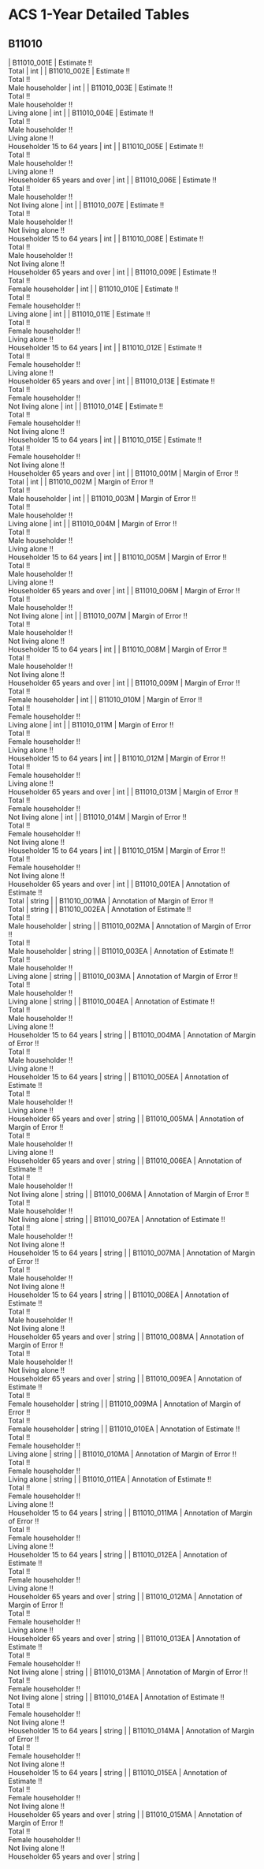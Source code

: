# ACS 1-Year Detailed Tables

## B11010

| B11010_001E | Estimate !!<br>Total | int |
| B11010_002E | Estimate !!<br>Total !!<br>Male householder | int |
| B11010_003E | Estimate !!<br>Total !!<br>Male householder !!<br>Living alone | int |
| B11010_004E | Estimate !!<br>Total !!<br>Male householder !!<br>Living alone !!<br>Householder 15 to 64 years | int |
| B11010_005E | Estimate !!<br>Total !!<br>Male householder !!<br>Living alone !!<br>Householder 65 years and over | int |
| B11010_006E | Estimate !!<br>Total !!<br>Male householder !!<br>Not living alone | int |
| B11010_007E | Estimate !!<br>Total !!<br>Male householder !!<br>Not living alone !!<br>Householder 15 to 64 years | int |
| B11010_008E | Estimate !!<br>Total !!<br>Male householder !!<br>Not living alone !!<br>Householder 65 years and over | int |
| B11010_009E | Estimate !!<br>Total !!<br>Female householder | int |
| B11010_010E | Estimate !!<br>Total !!<br>Female householder !!<br>Living alone | int |
| B11010_011E | Estimate !!<br>Total !!<br>Female householder !!<br>Living alone !!<br>Householder 15 to 64 years | int |
| B11010_012E | Estimate !!<br>Total !!<br>Female householder !!<br>Living alone !!<br>Householder 65 years and over | int |
| B11010_013E | Estimate !!<br>Total !!<br>Female householder !!<br>Not living alone | int |
| B11010_014E | Estimate !!<br>Total !!<br>Female householder !!<br>Not living alone !!<br>Householder 15 to 64 years | int |
| B11010_015E | Estimate !!<br>Total !!<br>Female householder !!<br>Not living alone !!<br>Householder 65 years and over | int |
| B11010_001M | Margin of Error !!<br>Total | int |
| B11010_002M | Margin of Error !!<br>Total !!<br>Male householder | int |
| B11010_003M | Margin of Error !!<br>Total !!<br>Male householder !!<br>Living alone | int |
| B11010_004M | Margin of Error !!<br>Total !!<br>Male householder !!<br>Living alone !!<br>Householder 15 to 64 years | int |
| B11010_005M | Margin of Error !!<br>Total !!<br>Male householder !!<br>Living alone !!<br>Householder 65 years and over | int |
| B11010_006M | Margin of Error !!<br>Total !!<br>Male householder !!<br>Not living alone | int |
| B11010_007M | Margin of Error !!<br>Total !!<br>Male householder !!<br>Not living alone !!<br>Householder 15 to 64 years | int |
| B11010_008M | Margin of Error !!<br>Total !!<br>Male householder !!<br>Not living alone !!<br>Householder 65 years and over | int |
| B11010_009M | Margin of Error !!<br>Total !!<br>Female householder | int |
| B11010_010M | Margin of Error !!<br>Total !!<br>Female householder !!<br>Living alone | int |
| B11010_011M | Margin of Error !!<br>Total !!<br>Female householder !!<br>Living alone !!<br>Householder 15 to 64 years | int |
| B11010_012M | Margin of Error !!<br>Total !!<br>Female householder !!<br>Living alone !!<br>Householder 65 years and over | int |
| B11010_013M | Margin of Error !!<br>Total !!<br>Female householder !!<br>Not living alone | int |
| B11010_014M | Margin of Error !!<br>Total !!<br>Female householder !!<br>Not living alone !!<br>Householder 15 to 64 years | int |
| B11010_015M | Margin of Error !!<br>Total !!<br>Female householder !!<br>Not living alone !!<br>Householder 65 years and over | int |
| B11010_001EA | Annotation of Estimate !!<br>Total | string |
| B11010_001MA | Annotation of Margin of Error !!<br>Total | string |
| B11010_002EA | Annotation of Estimate !!<br>Total !!<br>Male householder | string |
| B11010_002MA | Annotation of Margin of Error !!<br>Total !!<br>Male householder | string |
| B11010_003EA | Annotation of Estimate !!<br>Total !!<br>Male householder !!<br>Living alone | string |
| B11010_003MA | Annotation of Margin of Error !!<br>Total !!<br>Male householder !!<br>Living alone | string |
| B11010_004EA | Annotation of Estimate !!<br>Total !!<br>Male householder !!<br>Living alone !!<br>Householder 15 to 64 years | string |
| B11010_004MA | Annotation of Margin of Error !!<br>Total !!<br>Male householder !!<br>Living alone !!<br>Householder 15 to 64 years | string |
| B11010_005EA | Annotation of Estimate !!<br>Total !!<br>Male householder !!<br>Living alone !!<br>Householder 65 years and over | string |
| B11010_005MA | Annotation of Margin of Error !!<br>Total !!<br>Male householder !!<br>Living alone !!<br>Householder 65 years and over | string |
| B11010_006EA | Annotation of Estimate !!<br>Total !!<br>Male householder !!<br>Not living alone | string |
| B11010_006MA | Annotation of Margin of Error !!<br>Total !!<br>Male householder !!<br>Not living alone | string |
| B11010_007EA | Annotation of Estimate !!<br>Total !!<br>Male householder !!<br>Not living alone !!<br>Householder 15 to 64 years | string |
| B11010_007MA | Annotation of Margin of Error !!<br>Total !!<br>Male householder !!<br>Not living alone !!<br>Householder 15 to 64 years | string |
| B11010_008EA | Annotation of Estimate !!<br>Total !!<br>Male householder !!<br>Not living alone !!<br>Householder 65 years and over | string |
| B11010_008MA | Annotation of Margin of Error !!<br>Total !!<br>Male householder !!<br>Not living alone !!<br>Householder 65 years and over | string |
| B11010_009EA | Annotation of Estimate !!<br>Total !!<br>Female householder | string |
| B11010_009MA | Annotation of Margin of Error !!<br>Total !!<br>Female householder | string |
| B11010_010EA | Annotation of Estimate !!<br>Total !!<br>Female householder !!<br>Living alone | string |
| B11010_010MA | Annotation of Margin of Error !!<br>Total !!<br>Female householder !!<br>Living alone | string |
| B11010_011EA | Annotation of Estimate !!<br>Total !!<br>Female householder !!<br>Living alone !!<br>Householder 15 to 64 years | string |
| B11010_011MA | Annotation of Margin of Error !!<br>Total !!<br>Female householder !!<br>Living alone !!<br>Householder 15 to 64 years | string |
| B11010_012EA | Annotation of Estimate !!<br>Total !!<br>Female householder !!<br>Living alone !!<br>Householder 65 years and over | string |
| B11010_012MA | Annotation of Margin of Error !!<br>Total !!<br>Female householder !!<br>Living alone !!<br>Householder 65 years and over | string |
| B11010_013EA | Annotation of Estimate !!<br>Total !!<br>Female householder !!<br>Not living alone | string |
| B11010_013MA | Annotation of Margin of Error !!<br>Total !!<br>Female householder !!<br>Not living alone | string |
| B11010_014EA | Annotation of Estimate !!<br>Total !!<br>Female householder !!<br>Not living alone !!<br>Householder 15 to 64 years | string |
| B11010_014MA | Annotation of Margin of Error !!<br>Total !!<br>Female householder !!<br>Not living alone !!<br>Householder 15 to 64 years | string |
| B11010_015EA | Annotation of Estimate !!<br>Total !!<br>Female householder !!<br>Not living alone !!<br>Householder 65 years and over | string |
| B11010_015MA | Annotation of Margin of Error !!<br>Total !!<br>Female householder !!<br>Not living alone !!<br>Householder 65 years and over | string |

